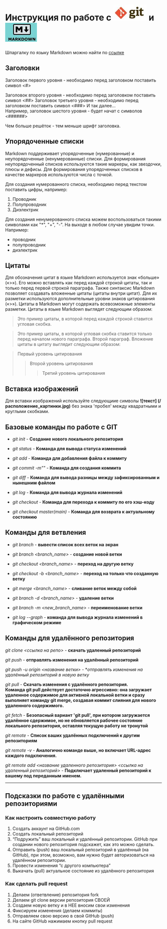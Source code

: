 # Инструкция по работе с ![git](git1.JPG) и ![markdown](md1.JPG)

Шпаргалку по языку Markdown можно найти по [ссылке](https://habitica.fandom.com/ru/wiki/%D0%A8%D0%BF%D0%B0%D1%80%D0%B3%D0%B0%D0%BB%D0%BA%D0%B0_%D0%BF%D0%BE_Markdown) 

## Заголовки

Заголовок первого уровня - необходимо перед заголовком поставить символ <#>

Заголовок второго уровня - необходимо перед заголовком поставить символ <##>
Заголовок третьего уровня - необходимо перед заголовком поставить символ <###>
И так далее...  
Например, заголовок шестого уровня - будет начат с символов <######>

Чем больше решёток - тем меньше шрифт заголовка.

## Упорядоченные списки

Markdown поддерживает упорядоченные (нумерованные) и неупорядоченные (ненумерованные) списки. Для формирования неупорядоченный списков используются такие маркеры, как звездочки, плюсы и дефисы. Для формирования упорядоченных списков в качестве маркеров используются числа с точкой.  

Для создания нумерованного списка, необходимо перед текстом поставить цифры, например:
1. Проводник
2. Полупроводник
3. Диэлектрик

Для создания ненумерованного списка можем воспользоваться такими символами как "*", "+", "-". На выходе в любом случае увидим точки.
Например:  
* проводник
* полупроводник
* диэлектрик  

## Цитаты

Для обозначения цитат в языке Markdown используется знак «больше» («>»). Его можно вставлять как перед каждой строкой цитаты, так и только перед первой строкой параграфа. Также синтаксис Markdown позволяет создавать вложенные цитаты (цитаты внутри цитат). Для их разметки используются дополнительные уровни знаков цитирования («>»). Цитаты в Markdown могут содержать всевозможные элементы разметки. Цитаты в языке Markdown выглядят следующим образом:

>Это пример цитаты,
>в которой перед каждой строкой
>ставится угловая скобка.

>Это пример цитаты,
в которой угловая скобка
ставится только перед началом нового параграфа.
>Второй параграф.
Вложение цитаты в цитату выглядит следующим образом:

> Первый уровень цитирования
>> Второй уровень цитирования
>>> Третий уровень цитирования

## Вставка изображений

Для вставки изображений используйте следующиие символы 
**![текст] (/расположение_картинки.jpg)** без знака 'пробел' между квадратными и круглыми скобками.

## Базовые команды по работе с GIT

+ *git init* - **Создание нового локального репозитория**

+ *git status* - **Команда для вывода статуса изменений**

+ *git add* - **Команда для добавления файла к коммиту**

+ *git commit -m"<message>"* - **Команда для создания коммита**

+ *git diff* - **Команда для вывода разницы между зафиксированным и нынешним файлом**

+ *git log* - **Команда для вывода журнала изменений**

+ *git checkout <commit code>* - **Команда для перехода к коммиту по его хэш-коду**

+ *git checkout master(main)* - **Команда для возврата к актуальному состоянию**   

## Команды для ветвления

+ *git branch* - **вывести список всех веток на экран**

+ *git branch <branch_name>* - **создание новой ветки**

+ *git checkout <branch_name>* - **переход на другую ветку**

+ *git checkout -b <branch_name>* - **переход на только что созданную ветку**

+ *git merge <branch_name>* - **сливание веток между собой**

+ *git branch -d <branch_name>* - **удаление ветки**

+ *git branch -m <new_branch_name>* - **переименование ветки**

+ *git log --graph* - **команда для вывода журнала изменений в графическом режиме**

## Команды для удалённого репозитория

*git clone <ссылка на репо>* -  **скачать удаленный репозиторий**

*git push* - **отправлять изменения на удалённый репозиторий**

*git push -u origin <название ветки>* - **отправлять изменения на удалённый репозиторий в новую ветку*

*git pull* - **Скачать изменения с удалённого репозитория.    
Команда git pull действует достаточно агрессивно: она загружает удаленное содержимое для активной локальной ветки и сразу выполняет команду git merge, создавая коммит слияния для нового удаленного содержимого.**

*git fetch* - **Безопасный вариант 'git pull', при котором загружается удалённое сдержимое, но не обновляется рабочее состояние локального репозитория, оставляя текущую работу не тронутой**

*git remote* - **Список ваших удалённых подключений к другим репозиториям**

*git remote -v* - **Аналогично команде выше, но включает URL-адрес каждого подключения.**

*git remote add <название удаленного репозитория> <ссылка на удаленный репозиторий>* - **Подключает удаленный репозиторий к вашему под переданным именем.**

---

## Подсказки по работе с удалёнными репозиториями

### **Как настроить совместную работу**

1. Создать аккаунт на GitHub.com
2. Создать локальный репозиторий
3. “Подружить” ваш локальный и удалённый репозитории. GitHub при создании нового репозитория подскажет, как это можно сделать.
4. Отправить (push) ваш локальный репозиторий в удалённый (на GitHub), при этом, возможно, вам нужно будет авторизоваться на удалённом репозитории.
5. Провести изменения “с другого компьютера”
6. Выкачать (pull) актуальное состояние из удалённого репозитория

### **Как сделать pull request**

1. Делаем   (ответвление) репозитория fork
2. Делаем git clone   версии репозитория СВОЕЙ
3. Создаем новую ветку и в НЕЕ вносим свои изменения
4. Фиксируем изменения (делаем коммиты)
5. Отправляем свою версию в свой GitHub (push)
6. На сайте GitHub нажимаем кнопку pull request